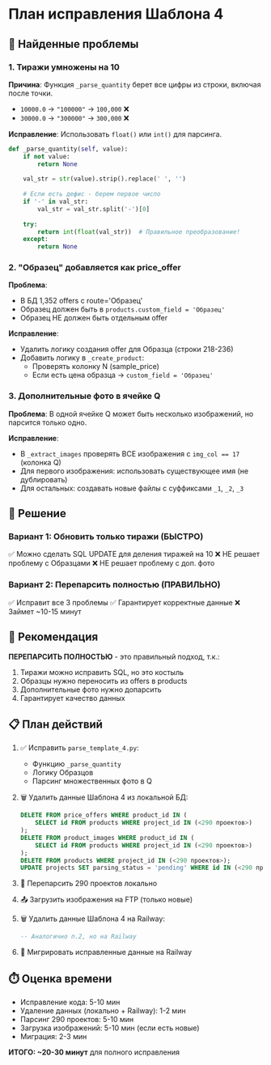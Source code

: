 # План исправления Шаблона 4

## 🐛 Найденные проблемы

### 1. Тиражи умножены на 10
**Причина**: Функция `_parse_quantity` берет все цифры из строки, включая после точки.
- `10000.0` → `"100000"` → `100,000` ❌
- `30000.0` → `"300000"` → `300,000` ❌

**Исправление**: Использовать `float()` или `int()` для парсинга.

```python
def _parse_quantity(self, value):
    if not value:
        return None
    
    val_str = str(value).strip().replace(' ', '')
    
    # Если есть дефис - берем первое число
    if '-' in val_str:
        val_str = val_str.split('-')[0]
    
    try:
        return int(float(val_str))  # Правильное преобразование!
    except:
        return None
```

### 2. "Образец" добавляется как price_offer
**Проблема**: 
- В БД 1,352 offers с route='Образец'
- Образец должен быть в `products.custom_field = 'Образец'`
- Образец НЕ должен быть отдельным offer

**Исправление**: 
- Удалить логику создания offer для Образца (строки 218-236)
- Добавить логику в `_create_product`:
  - Проверять колонку N (sample_price)
  - Если есть цена образца → `custom_field = 'Образец'`

### 3. Дополнительные фото в ячейке Q
**Проблема**: В одной ячейке Q может быть несколько изображений, но парсится только одно.

**Исправление**:
- В `_extract_images` проверять ВСЕ изображения с `img_col == 17` (колонка Q)
- Для первого изображения: использовать существующее имя (не дублировать)
- Для остальных: создавать новые файлы с суффиксами `_1`, `_2`, `_3`

## 📝 Решение

### Вариант 1: Обновить только тиражи (БЫСТРО)
✅ Можно сделать SQL UPDATE для деления тиражей на 10
❌ НЕ решает проблему с Образцами
❌ НЕ решает проблему с доп. фото

### Вариант 2: Перепарсить полностью (ПРАВИЛЬНО)
✅ Исправит все 3 проблемы
✅ Гарантирует корректные данные
❌ Займет ~10-15 минут

## 🎯 Рекомендация

**ПЕРЕПАРСИТЬ ПОЛНОСТЬЮ** - это правильный подход, т.к.:
1. Тиражи можно исправить SQL, но это костыль
2. Образцы нужно переносить из offers в products
3. Дополнительные фото нужно допарсить
4. Гарантирует качество данных

## 📋 План действий

1. ✅ Исправить `parse_template_4.py`:
   - Функцию `_parse_quantity`
   - Логику Образцов
   - Парсинг множественных фото в Q

2. 🗑️ Удалить данные Шаблона 4 из локальной БД:
   ```sql
   DELETE FROM price_offers WHERE product_id IN (
       SELECT id FROM products WHERE project_id IN (<290 проектов>)
   );
   DELETE FROM product_images WHERE product_id IN (
       SELECT id FROM products WHERE project_id IN (<290 проектов>)
   );
   DELETE FROM products WHERE project_id IN (<290 проектов>);
   UPDATE projects SET parsing_status = 'pending' WHERE id IN (<290 проектов>);
   ```

3. 🔄 Перепарсить 290 проектов локально

4. 📤 Загрузить изображения на FTP (только новые)

5. 🗑️ Удалить данные Шаблона 4 на Railway:
   ```sql
   -- Аналогично п.2, но на Railway
   ```

6. 🚀 Мигрировать исправленные данные на Railway

## ⏱️ Оценка времени

- Исправление кода: 5-10 мин
- Удаление данных (локально + Railway): 1-2 мин
- Парсинг 290 проектов: 5-10 мин
- Загрузка изображений: 5-10 мин (если есть новые)
- Миграция: 2-3 мин

**ИТОГО: ~20-30 минут** для полного исправления



